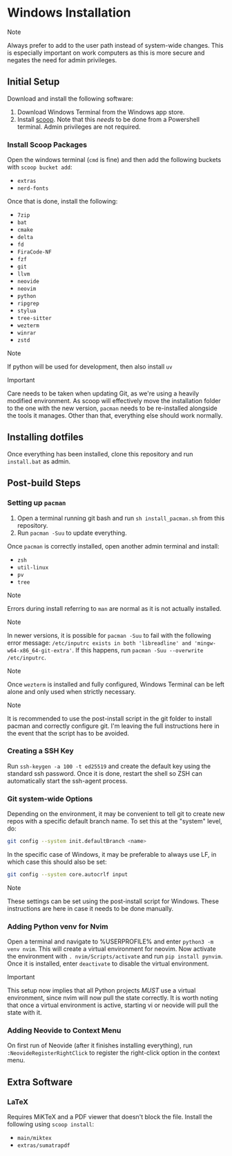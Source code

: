# Windows Installation

> [!NOTE]
> Always prefer to add to the user path instead of system-wide changes. This is especially
> important on work computers as this is more secure and negates the need for admin
> privileges.

## Initial Setup

Download and install the following software:

1. Download Windows Terminal from the Windows app store.
1. Install [scoop](https://scoop.sh). Note that this *needs* to be done from a Powershell
   terminal. Admin privileges are not required.

### Install Scoop Packages

Open the windows terminal (`cmd` is fine) and then add the following buckets with `scoop
bucket add`:

* `extras`
* `nerd-fonts`

Once that is done, install the following:

* `7zip`
* `bat`
* `cmake`
* `delta`
* `fd`
* `FiraCode-NF`
* `fzf`
* `git`
* `llvm`
* `neovide`
* `neovim`
* `python`
* `ripgrep`
* `stylua`
* `tree-sitter`
* `wezterm`
* `winrar`
* `zstd`

> [!NOTE]
> If python will be used for development, then also install `uv`

> [!IMPORTANT]
> Care needs to be taken when updating Git, as we're using a heavily modified environment.
> As scoop will effectively move the installation folder to the one with the new version,
> `pacman` needs to be re-installed alongside the tools it manages. Other than that,
> everything else should work normally.

## Installing dotfiles

Once everything has been installed, clone this repository and run `install.bat` as admin.

## Post-build Steps

### Setting up `pacman`

1. Open a terminal running git bash and run `sh install_pacman.sh` from this
   repository.
1. Run `pacman -Suu` to update everything.

Once `pacman` is correctly installed, open another admin terminal and install:

* `zsh`
* `util-linux`
* `pv`
* `tree`

> [!NOTE]
> Errors during install referring to `man` are normal as it is not actually installed.

> [!NOTE]
> In newer versions, it is possible for `pacman -Suu` to fail with the following error
> message: `/etc/inputrc exists in both 'libreadline' and 'mingw-w64-x86_64-git-extra'`.
> If this happens, run `pacman -Suu --overwrite /etc/inputrc`.

> [!NOTE]
> Once `wezterm` is installed and fully configured, Windows Terminal can be left alone and
> only used when strictly necessary.

> [!NOTE]
> It is recommended to use the post-install script in the git folder to install pacman and
> correctly configure git. I'm leaving the full instructions here in the event that the
> script has to be avoided.


### Creating a SSH Key

Run `ssh-keygen -a 100 -t ed25519` and create the default key using the standard ssh
password. Once it is done, restart the shell so ZSH can automatically start the ssh-agent
process.

### Git system-wide Options

Depending on the environment, it may be convenient to tell git to create new repos with a
specific default branch name. To set this at the "system" level, do:

```sh
git config --system init.defaultBranch <name>
```

In the specific case of Windows, it may be preferable to always use LF, in which case this
should also be set:

```sh
git config --system core.autocrlf input
```

> [!NOTE]
> These settings can be set using the post-install script for Windows. These instructions
> are here in case it needs to be done manually.

### Adding Python venv for Nvim

Open a terminal and navigate to %USERPROFILE% and enter `python3 -m venv nvim`. This will
create a virtual environment for neovim. Now activate the environment with `.
nvim/Scripts/activate` and run `pip install pynvim`. Once it is installed, enter
`deactivate` to disable the virtual environment.

> [!IMPORTANT]
> This setup now implies that all Python projects *MUST* use a virtual environment, since
> nvim will now pull the state correctly. It is worth noting that once a virtual
> environment is active, starting vi or neovide will pull the state with it.

### Adding Neovide to Context Menu

On first run of Neovide (after it finishes installing everything), run
`:NeovideRegisterRightClick` to register the right-click option in the context menu.

## Extra Software

### LaTeX

Requires MiKTeX and a PDF viewer that doesn't block the file. Install the following using
`scoop install`:

* `main/miktex`
* `extras/sumatrapdf`
